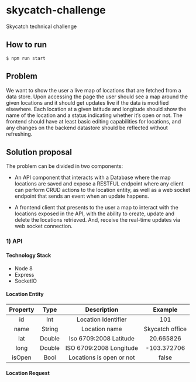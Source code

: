 # skycatch-challenge
Skycatch technical challenge

## How to run

`$ npm run start`

## Problem  

We want to show the user a live map of locations that are fetched from a data store. Upon accessing the page the user should see a map around the given locations and it should get updates live if the data is modified elsewhere. Each location at a given latitude and longitude should show the name of the location and a status indicating whether it’s open or not. 
The frontend should have at least basic editing capabilities for locations, and any changes on the backend datastore should be reflected without refreshing.

## Solution proposal 

The problem can be divided in two components: 

* An API component that interacts with a Database where the map locations are saved and expose a RESTFUL endpoint where any client can perform CRUD actions to the location entity, as well as a web socket endpoint that sends an event when an update happens.

* A frontend client that presents to the user a map to interact with the locations exposed in the API, with the ability to create, update and delete the locations retrieved. And, receive the real-time updates via web socket connection. 

### 1) API

#### Technology Stack

- Node 8 
- Express 
- SocketIO

#### Location Entity 

| Property 	|  Type  	|        Description       	|     Example     	|
|:--------:	|:------:	|:------------------------:	|:---------------:	|
| id       	| Int    	| Location Identifier      	| 101             	|
| name     	| String 	| Location name            	| Skycatch office 	|
| lat      	| Double 	| Iso 6709:2008 Latitude   	| 20.665826       	|
| long     	| Double 	| ISO 6709:2008 Longitude  	| -103.372706     	|
| isOpen   	| Bool   	| Locations is open or not 	| false           	|


#### Location Request



```

```